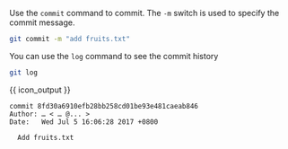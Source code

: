 Use the `commit` command to commit. The `-m` switch is used to specify the commit message.

```sh
git commit -m "add fruits.txt"
```

You can use the `log` command to see the commit history

```sh
git log
```
{{ icon_output }}
```
commit 8fd30a6910efb28bb258cd01be93e481caeab846
Author: … < … @... >
Date:   Wed Jul 5 16:06:28 2017 +0800

  Add fruits.txt
```
